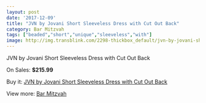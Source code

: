 ```yaml
---
layout: post
date: '2017-12-09'
title: "JVN by Jovani Short Sleeveless Dress with Cut Out Back"
category: Bar Mitzvah
tags: ["beaded","short","unique","sleeveless","with"]
image: http://img.transblink.com/2298-thickbox_default/jvn-by-jovani-short-sleeveless-dress-with-cut-out-back.jpg
---
```

JVN by Jovani Short Sleeveless Dress with Cut Out Back

On Sales: **$215.99**
<a href="https://www.transblink.com/en/bar-mitzvah/748-jvn-by-jovani-short-sleeveless-dress-with-cut-out-back.html"><amp-img layout="responsive" width="600" height="600" src="//img.transblink.com/2298-thickbox_default/jvn-by-jovani-short-sleeveless-dress-with-cut-out-back.jpg" alt="JVN by Jovani Short Sleeveless Dress with Cut Out Back 0" /></a>
<a href="https://www.transblink.com/en/bar-mitzvah/748-jvn-by-jovani-short-sleeveless-dress-with-cut-out-back.html"><amp-img layout="responsive" width="600" height="600" src="//img.transblink.com/2301-thickbox_default/jvn-by-jovani-short-sleeveless-dress-with-cut-out-back.jpg" alt="JVN by Jovani Short Sleeveless Dress with Cut Out Back 1" /></a>
<a href="https://www.transblink.com/en/bar-mitzvah/748-jvn-by-jovani-short-sleeveless-dress-with-cut-out-back.html"><amp-img layout="responsive" width="600" height="600" src="//img.transblink.com/2300-thickbox_default/jvn-by-jovani-short-sleeveless-dress-with-cut-out-back.jpg" alt="JVN by Jovani Short Sleeveless Dress with Cut Out Back 2" /></a>
<a href="https://www.transblink.com/en/bar-mitzvah/748-jvn-by-jovani-short-sleeveless-dress-with-cut-out-back.html"><amp-img layout="responsive" width="600" height="600" src="//img.transblink.com/2299-thickbox_default/jvn-by-jovani-short-sleeveless-dress-with-cut-out-back.jpg" alt="JVN by Jovani Short Sleeveless Dress with Cut Out Back 3" /></a>

Buy it: [JVN by Jovani Short Sleeveless Dress with Cut Out Back](https://www.transblink.com/en/bar-mitzvah/748-jvn-by-jovani-short-sleeveless-dress-with-cut-out-back.html "JVN by Jovani Short Sleeveless Dress with Cut Out Back")

View more: [Bar Mitzvah](https://www.transblink.com/en/2-bar-mitzvah "Bar Mitzvah")